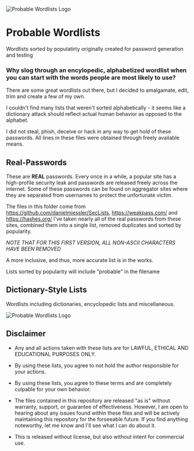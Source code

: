 
![Probable Wordlists Logo](https://raw.githubusercontent.com/berzerk0/Probable-Wordlists/master/ProbableWordlistLogo.png)


# Probable Wordlists
Wordlists sorted by populatirty originally created for password generation and testing

### Why slog through an encylopedic, alphabetized wordlist when you can start with the words people are most likely to use?

There are some great wordlists out there, but I decided to amalgamate, edit, trim and create a few of my own.

I couldn't find many lists that weren't sorted alphabetically - it seems like a dictionary attack should reflect actual human behavior as opposed to the alphabet.

I did not steal, phish, deceive or hack in any way to get hold of these passwords. 
All lines in these files were obtained through freely available means.


## Real-Passwords
These are **REAL** passwords. Every once in a while, a popular site has a high-profile security leak and passwords are released freely across the internet.
Some of these passwords can be found on aggregator sites where they are separated from usernames to protect the unfortunate victim.

The files in this folder come from https://github.com/danielmiessler/SecLists, https://weakpass.com/ and https://hashes.org/
I've taken nearly all of the real passwords from these sites, combined them into a single list, removed duplicates and sorted by popularity. 

*NOTE THAT FOR THIS FIRST VERSION, ALL NON-ASCII CHARACTERS HAVE BEEN REMOVED*

A more inclusive, and thus, more accurate list is in the works.

Lists sorted by popularity will include "probable" in the filename


## Dictionary-Style Lists

Wordlists including dictionaries, encyclopedic lists and miscellaneous.

![Probable Wordlists Logo](https://raw.githubusercontent.com/berzerk0/Probable-Wordlists/master/ProbableWordlistLogo.png)

## Disclaimer
 + Any and all actions taken with these lists are for LAWFUL, ETHICAL AND EDUCATIONAL PURPOSES ONLY.
 + By using these lists, you agree to not hold the author responsible for your actions.
 + By using these lists, you agree to these terms and are completely culpable for your own behavior.

 + The files contained in this repository are released "as is" without warranty, support, or guarantee of effectiveness. However, I am open to hearing about any issues found within these files and will be actively maintaining this repository for the forseeable future. If you find anything noteworthy, let me know and I'll see what I can do about it.
 
 + This is released without license, but also without intent for commercial use. 
